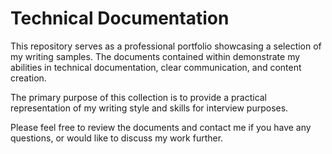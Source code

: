 
# Technical Documentation

This repository serves as a professional portfolio showcasing a selection of my writing samples. The documents contained within demonstrate my abilities in technical documentation, clear communication, and content creation.

The primary purpose of this collection is to provide a practical representation of my writing style and skills for interview purposes.

Please feel free to review the documents and contact me if you have any questions, or would like to discuss my work further.
